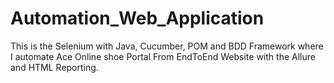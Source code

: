 # Automation_Web_Application
This is the Selenium with Java, Cucumber, POM and BDD Framework where I automate Ace Online shoe Portal From EndToEnd Website with the Allure and HTML Reporting.
